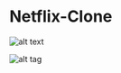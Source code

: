 # Netflix-Clone

![alt text](https://github.com/Vignesh19y9/Netflix-Clone/edit/main/IMG_0012.PNG?raw=true)

![alt tag](https://github.com/Vignesh19y9/Netflix-Clone/edit/main/IMG_0012.png)
